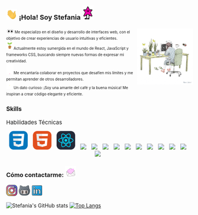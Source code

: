 
## <span style="font-size:18px"><img src="https://github.com/stefaniarosales/stefaniarosales/blob/main/assets/hello.gif" width="30px"> ¡Hola! Soy Stefania</span> <img src="https://github.com/stefaniarosales/stefaniarosales/blob/main/assets/starw.gif" width="30px">
<img align='right'  padding-top="2000px" width="30%" src="https://github.com/stefaniarosales/stefaniarosales/blob/main/assets/working.gif" alt="Working gif">

<span style="font-size:10px"><img src="https://github.com/stefaniarosales/stefaniarosales/blob/main/assets/eye.gif" width="20px"> Me especializo en el diseño y desarrollo de interfaces web, con el objetivo de crear experiencias de usuario intuitivas y eficientes.  
<img src="https://github.com/stefaniarosales/stefaniarosales/blob/main/assets/planta.gif" width="20px">Actualmente estoy sumergida en el mundo de React, JavaScript y frameworks CSS, buscando siempre nuevas formas de expresar mi creatividad.  
<img src="https://github.com/stefaniarosales/stefaniarosales/blob/main/assets/heart.gif" width="20px">Me encantaría colaborar en proyectos que desafíen mis límites y me permitan aprender de otros desarrolladores.  
<img src="https://github.com/stefaniarosales/stefaniarosales/blob/main/assets/thunder.gif" width="20px">Un dato curioso: ¡Soy una amante del café y la buena música! Me inspiran a crear código elegante y eficiente.</span>
### <span style="font-size:16px">Skills</span>
<span style="font-size:15px" >Habilidades Técnicas </span>
<p align="center">

  <span style="display: inline-block; margin-right: 10px;">
    <img src="https://github.com/stefaniarosales/stefaniarosales/blob/main/assets/CSS.svg" width="50"/>
  </span>
  <span style="display: inline-block; margin-right: 10px;">
    <img src="https://github.com/stefaniarosales/stefaniarosales/blob/main/assets/HTML.svg" width="50"/>
  </span>
  <span style="display: inline-block; margin-right: 10px;">
    <img src="https://github.com/stefaniarosales/stefaniarosales/blob/main/assets/React-Dark.svg" width="50"/>
  </span>
  <span style="display: inline-block; margin-right: 10px;">
    <img src="img/Git.svg" width="50"/>
  </span>
  <span style="display: inline-block; margin-right: 10px;">
    <img src="img/Github-Dark.svg" width="50"/>
  </span>
  <span style="display: inline-block; margin-right: 10px;">
    <img src="img/HTML.svg" width="50"/>
  </span>
  <span style="display: inline-block; margin-right: 10px;">
    <img src="img/JavaScript.svg" width="50"/>
  </span>
  <span style="display: inline-block; margin-right: 10px;">
    <img src="img/NextJS-Dark.svg" width="50"/>
  </span>
  <span style="display: inline-block; margin-right: 10px;">
    <img src="img/NodeJS-Dark.svg" width="50"/>
  </span>
  <span style="display: inline-block; margin-right: 10px;">
    <img src="img/Photoshop.svg" width="50"/>
  </span>
  <span style="display: inline-block; margin-right: 10px;">
    <img src="img/Python-Dark.svg" width="50"/>
  </span>
  <span style="display: inline-block; margin-right: 10px;">
    <img src="img/React-Dark.svg" width="50"/>
  </span>
  <span style="display: inline-block; margin-right: 10px;">
    <img src="img/Unity-Dark.svg" width="50"/>
  </span>
  <span style="display: inline-block; margin-right: 10px;">
    <img src="img/Windows-Dark.svg" width="50"/>
  </span>
  
</p>

### <span style="font-size:16px">Cómo contactarme:</span> <img src="https://github.com/stefaniarosales/stefaniarosales/blob/main/assets/message.gif" width="30px">

[<img width="30px" src="https://github.com/stefaniarosales/stefaniarosales/blob/main/assets/instagram.png" alt="Instagram logo">](https://www.instagram.com/stefisua/)   [<img width="30px" src="https://github.com/stefaniarosales/stefaniarosales/blob/main/assets/github.png" alt="GitHub logo">](https://github.com/stefaniarosales) [<img width="30px" src="https://github.com/stefaniarosales/stefaniarosales/blob/main/assets/likedin.png" alt="LinkedIn logo">](https://www.linkedin.com/in/stefaniarosales/)

![Stefania's GitHub stats](https://github-readme-stats.vercel.app/api?username=stefaniarosales&show_icons=true) [![Top Langs](https://github-readme-stats.vercel.app/api/top-langs/?username=stefaniarosales&layout=compact)](https://github.com/stefaniarosales/github-readme-stats)






